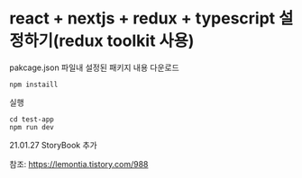 # react + nextjs + redux + typescript 설정하기(redux toolkit 사용)

pakcage.json 파일내 설정된 패키지 내용 다운로드
~~~
npm instaill
~~~ 

실행
~~~
cd test-app
npm run dev
~~~


21.01.27 StoryBook 추가

참조: https://lemontia.tistory.com/988
